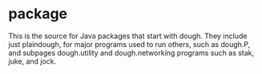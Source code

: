 # package
This is the source for Java packages that start with dough. They include just plaindough,
for major programs used to run others, such as dough.P, and subpages dough.utility and dough.networking
programs such as stak, juke, and jock.
